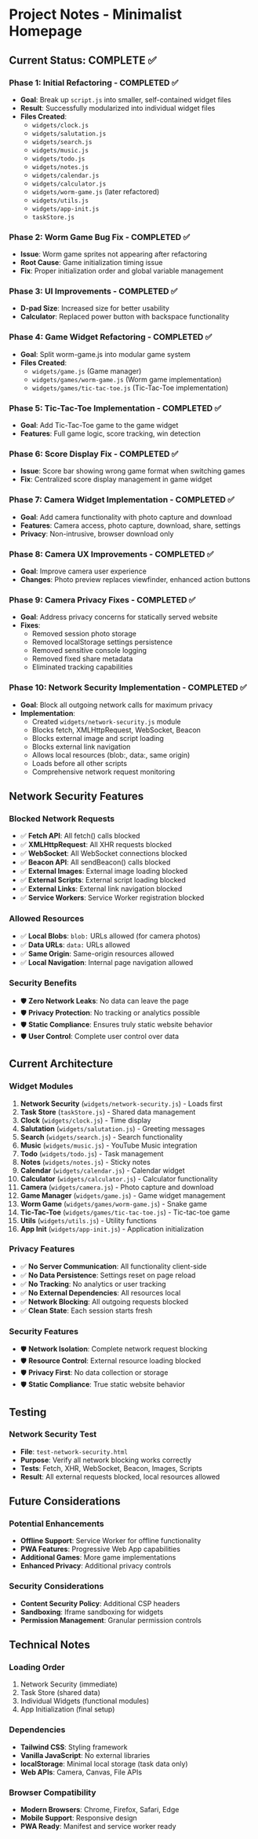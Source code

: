 # Project Notes - Minimalist Homepage

## Current Status: COMPLETE ✅

### Phase 1: Initial Refactoring - COMPLETED ✅
- **Goal**: Break up `script.js` into smaller, self-contained widget files
- **Result**: Successfully modularized into individual widget files
- **Files Created**: 
  - `widgets/clock.js`
  - `widgets/salutation.js`
  - `widgets/search.js`
  - `widgets/music.js`
  - `widgets/todo.js`
  - `widgets/notes.js`
  - `widgets/calendar.js`
  - `widgets/calculator.js`
  - `widgets/worm-game.js` (later refactored)
  - `widgets/utils.js`
  - `widgets/app-init.js`
  - `taskStore.js`

### Phase 2: Worm Game Bug Fix - COMPLETED ✅
- **Issue**: Worm game sprites not appearing after refactoring
- **Root Cause**: Game initialization timing issue
- **Fix**: Proper initialization order and global variable management

### Phase 3: UI Improvements - COMPLETED ✅
- **D-pad Size**: Increased size for better usability
- **Calculator**: Replaced power button with backspace functionality

### Phase 4: Game Widget Refactoring - COMPLETED ✅
- **Goal**: Split worm-game.js into modular game system
- **Files Created**:
  - `widgets/game.js` (Game manager)
  - `widgets/games/worm-game.js` (Worm game implementation)
  - `widgets/games/tic-tac-toe.js` (Tic-Tac-Toe implementation)

### Phase 5: Tic-Tac-Toe Implementation - COMPLETED ✅
- **Goal**: Add Tic-Tac-Toe game to the game widget
- **Features**: Full game logic, score tracking, win detection

### Phase 6: Score Display Fix - COMPLETED ✅
- **Issue**: Score bar showing wrong game format when switching games
- **Fix**: Centralized score display management in game widget

### Phase 7: Camera Widget Implementation - COMPLETED ✅
- **Goal**: Add camera functionality with photo capture and download
- **Features**: Camera access, photo capture, download, share, settings
- **Privacy**: Non-intrusive, browser download only

### Phase 8: Camera UX Improvements - COMPLETED ✅
- **Goal**: Improve camera user experience
- **Changes**: Photo preview replaces viewfinder, enhanced action buttons

### Phase 9: Camera Privacy Fixes - COMPLETED ✅
- **Goal**: Address privacy concerns for statically served website
- **Fixes**:
  - Removed session photo storage
  - Removed localStorage settings persistence
  - Removed sensitive console logging
  - Removed fixed share metadata
  - Eliminated tracking capabilities

### Phase 10: Network Security Implementation - COMPLETED ✅
- **Goal**: Block all outgoing network calls for maximum privacy
- **Implementation**:
  - Created `widgets/network-security.js` module
  - Blocks fetch, XMLHttpRequest, WebSocket, Beacon
  - Blocks external image and script loading
  - Blocks external link navigation
  - Allows local resources (blob:, data:, same origin)
  - Loads before all other scripts
  - Comprehensive network request monitoring

## Network Security Features

### Blocked Network Requests
- ✅ **Fetch API**: All fetch() calls blocked
- ✅ **XMLHttpRequest**: All XHR requests blocked
- ✅ **WebSocket**: All WebSocket connections blocked
- ✅ **Beacon API**: All sendBeacon() calls blocked
- ✅ **External Images**: External image loading blocked
- ✅ **External Scripts**: External script loading blocked
- ✅ **External Links**: External link navigation blocked
- ✅ **Service Workers**: Service Worker registration blocked

### Allowed Resources
- ✅ **Local Blobs**: `blob:` URLs allowed (for camera photos)
- ✅ **Data URLs**: `data:` URLs allowed
- ✅ **Same Origin**: Same-origin resources allowed
- ✅ **Local Navigation**: Internal page navigation allowed

### Security Benefits
- 🛡️ **Zero Network Leaks**: No data can leave the page
- 🛡️ **Privacy Protection**: No tracking or analytics possible
- 🛡️ **Static Compliance**: Ensures truly static website behavior
- 🛡️ **User Control**: Complete user control over data

## Current Architecture

### Widget Modules
1. **Network Security** (`widgets/network-security.js`) - Loads first
2. **Task Store** (`taskStore.js`) - Shared data management
3. **Clock** (`widgets/clock.js`) - Time display
4. **Salutation** (`widgets/salutation.js`) - Greeting messages
5. **Search** (`widgets/search.js`) - Search functionality
6. **Music** (`widgets/music.js`) - YouTube Music integration
7. **Todo** (`widgets/todo.js`) - Task management
8. **Notes** (`widgets/notes.js`) - Sticky notes
9. **Calendar** (`widgets/calendar.js`) - Calendar widget
10. **Calculator** (`widgets/calculator.js`) - Calculator functionality
11. **Camera** (`widgets/camera.js`) - Photo capture and download
12. **Game Manager** (`widgets/game.js`) - Game widget management
13. **Worm Game** (`widgets/games/worm-game.js`) - Snake game
14. **Tic-Tac-Toe** (`widgets/games/tic-tac-toe.js`) - Tic-tac-toe game
15. **Utils** (`widgets/utils.js`) - Utility functions
16. **App Init** (`widgets/app-init.js`) - Application initialization

### Privacy Features
- ✅ **No Server Communication**: All functionality client-side
- ✅ **No Data Persistence**: Settings reset on page reload
- ✅ **No Tracking**: No analytics or user tracking
- ✅ **No External Dependencies**: All resources local
- ✅ **Network Blocking**: All outgoing requests blocked
- ✅ **Clean State**: Each session starts fresh

### Security Features
- 🛡️ **Network Isolation**: Complete network request blocking
- 🛡️ **Resource Control**: External resource loading blocked
- 🛡️ **Privacy First**: No data collection or storage
- 🛡️ **Static Compliance**: True static website behavior

## Testing

### Network Security Test
- **File**: `test-network-security.html`
- **Purpose**: Verify all network blocking works correctly
- **Tests**: Fetch, XHR, WebSocket, Beacon, Images, Scripts
- **Result**: All external requests blocked, local resources allowed

## Future Considerations

### Potential Enhancements
- **Offline Support**: Service Worker for offline functionality
- **PWA Features**: Progressive Web App capabilities
- **Additional Games**: More game implementations
- **Enhanced Privacy**: Additional privacy controls

### Security Considerations
- **Content Security Policy**: Additional CSP headers
- **Sandboxing**: Iframe sandboxing for widgets
- **Permission Management**: Granular permission controls

## Technical Notes

### Loading Order
1. Network Security (immediate)
2. Task Store (shared data)
3. Individual Widgets (functional modules)
4. App Initialization (final setup)

### Dependencies
- **Tailwind CSS**: Styling framework
- **Vanilla JavaScript**: No external libraries
- **localStorage**: Minimal local storage (task data only)
- **Web APIs**: Camera, Canvas, File APIs

### Browser Compatibility
- **Modern Browsers**: Chrome, Firefox, Safari, Edge
- **Mobile Support**: Responsive design
- **PWA Ready**: Manifest and service worker ready 